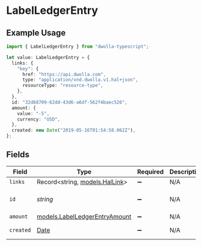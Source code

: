 # LabelLedgerEntry

## Example Usage

```typescript
import { LabelLedgerEntry } from "dwolla-typescript";

let value: LabelLedgerEntry = {
  links: {
    "key": {
      href: "https://api.dwolla.com",
      type: "application/vnd.dwolla.v1.hal+json",
      resourceType: "resource-type",
    },
  },
  id: "32d68709-62dd-43d6-a6df-562f4baec526",
  amount: {
    value: "-5",
    currency: "USD",
  },
  created: new Date("2019-05-16T01:54:58.062Z"),
};
```

## Fields

| Field                                                                                         | Type                                                                                          | Required                                                                                      | Description                                                                                   | Example                                                                                       |
| --------------------------------------------------------------------------------------------- | --------------------------------------------------------------------------------------------- | --------------------------------------------------------------------------------------------- | --------------------------------------------------------------------------------------------- | --------------------------------------------------------------------------------------------- |
| `links`                                                                                       | Record<string, [models.HalLink](../models/hallink.md)>                                        | :heavy_minus_sign:                                                                            | N/A                                                                                           |                                                                                               |
| `id`                                                                                          | *string*                                                                                      | :heavy_minus_sign:                                                                            | N/A                                                                                           | 32d68709-62dd-43d6-a6df-562f4baec526                                                          |
| `amount`                                                                                      | [models.LabelLedgerEntryAmount](../models/labelledgerentryamount.md)                          | :heavy_minus_sign:                                                                            | N/A                                                                                           |                                                                                               |
| `created`                                                                                     | [Date](https://developer.mozilla.org/en-US/docs/Web/JavaScript/Reference/Global_Objects/Date) | :heavy_minus_sign:                                                                            | N/A                                                                                           | 2019-05-16T01:54:58.062Z                                                                      |